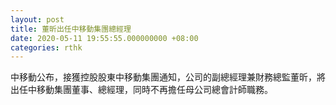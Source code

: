 ```yaml
---
layout: post
title: 董昕出任中移動集團總經理
date: 2020-05-11 19:55:55.000000000 +08:00
categories: rthk
---
```


中移動公布，接獲控股股東中移動集團通知，公司的副總經理兼財務總監董昕，將出任中移動集團董事、總經理，同時不再擔任母公司總會計師職務。
